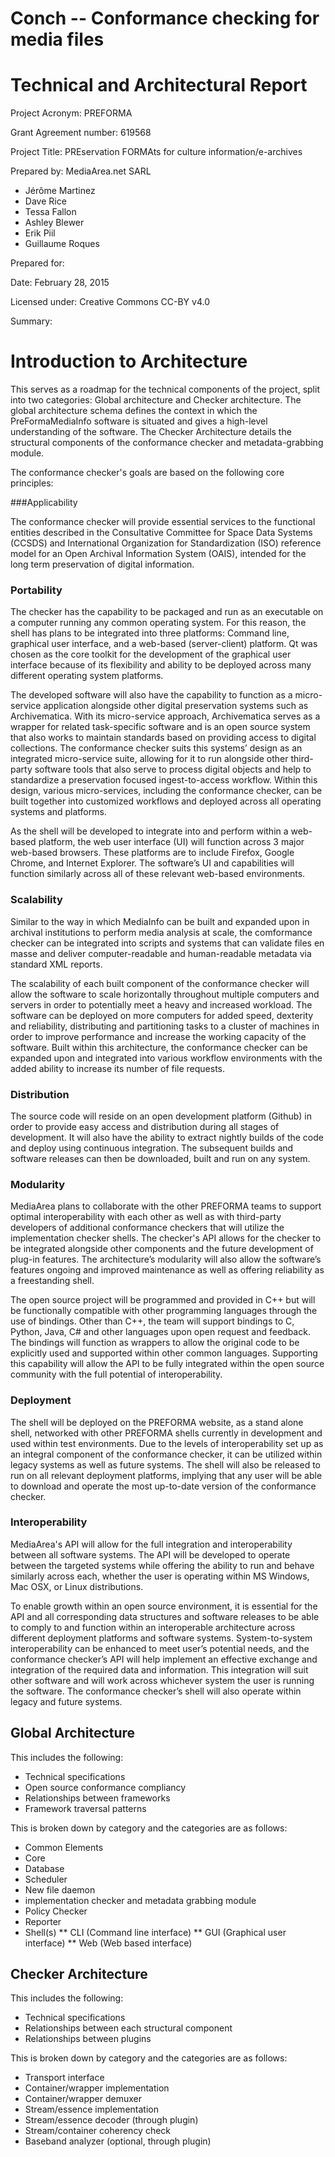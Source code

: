 # Conch -- Conformance checking for media files
# Technical and Architectural Report

Project Acronym: PREFORMA

Grant Agreement number: 619568

Project Title: PREservation FORMAts for culture information/e-archives

Prepared by: MediaArea.net SARL

  - Jérôme Martinez
  - Dave Rice
  - Tessa Fallon
  - Ashley Blewer
  - Erik Piil
  - Guillaume Roques

Prepared for:

Date: February 28, 2015

Licensed under: Creative Commons CC-BY v4.0

Summary: 

<!-- toc -->

# Introduction to Architecture

This serves as a roadmap for the technical components of the project, split into two categories: Global architecture and Checker architecture. The global architecture schema defines the context in which the PreFormaMediaInfo software is situated and gives a high-level understanding of the software. The Checker Architecture details the structural components of the conformance checker and metadata-grabbing module.

The conformance checker's goals are based on the following core principles:

###Applicability

The conformance checker will provide essential services to the functional entities described in the Consultative Committee for Space Data Systems (CCSDS) and International Organization for Standardization (ISO) reference model for an Open Archival Information System (OAIS), intended for the long term preservation of digital information. 

### Portability

The checker has the capability to be packaged and run as an executable on a computer running any common operating system. For this reason, the shell has plans to be integrated into three platforms: Command line, graphical user interface, and a web-based (server-client) platform. Qt was chosen as the core toolkit for the development of the graphical user interface because of its flexibility and ability to be deployed across many different operating system platforms.
 
The developed software will also have the capability to function as a micro-service application alongside other digital preservation systems such as Archivematica. With its micro-service approach, Archivematica serves as a wrapper for related task-specific software and is an open source system that also works to maintain standards based on providing access to digital collections. The conformance checker suits this systems’ design as an integrated micro-service suite, allowing for it to run alongside other third-party software tools that also serve to process digital objects and help to standardize a preservation focused ingest-to-access workflow. Within this design, various micro-services, including the conformance checker, can be built together into customized workflows and deployed across all operating systems and platforms.
 
As the shell will be developed to integrate into and perform within a web-based platform, the web user interface (UI) will function across 3 major web-based browsers. These platforms are to include Firefox, Google Chrome, and Internet Explorer.  The software’s UI and capabilities will function similarly across all of these relevant web-based environments.

### Scalability

Similar to the way in which MediaInfo can be built and expanded upon in archival institutions to perform media analysis at scale, the comformance checker can be integrated into scripts and systems that can validate files en masse and deliver computer-readable and human-readable metadata via standard XML reports.

The scalability of each built component of the conformance checker will allow the software to scale horizontally throughout multiple computers and servers in order to potentially meet a heavy and increased workload. The software can be deployed on more computers for added speed, dexterity and reliability, distributing and partitioning tasks to a cluster of machines in order to improve performance and increase the working capacity of the software. Built within this architecture, the conformance checker can be expanded upon and integrated into various workflow environments with the added ability to increase its number of file requests.

### Distribution

The source code will reside on an open development platform (Github) in order to provide easy access and distribution during all stages of development. It will also have the ability to extract nightly builds of the code and deploy using continuous integration. The subsequent builds and software releases can then be downloaded, built and run on any system.

### Modularity

MediaArea plans to collaborate with the other PREFORMA teams to support optimal interoperability with each other as well as with third-party developers of additional conformance checkers that will utilize the implementation checker shells. The checker's API allows for the checker to be integrated alongside other components and the future development of plug-in features. The architecture’s modularity will also allow the software’s features ongoing and improved maintenance as well as offering reliability as a freestanding shell.
 
The open source project will be programmed and provided in C++ but will be functionally compatible with other programming languages through the use of bindings. Other than C++, the team will support bindings to C, Python, Java, C# and other languages upon open request and feedback. The bindings will function as wrappers to allow the original code to be explicitly used and supported within other common languages. Supporting this capability will allow the API to be fully integrated within the open source community with the full potential of interoperability.

### Deployment

The shell will be deployed on the PREFORMA website, as a stand alone shell, networked with other PREFORMA shells currently in development and used within test environments. Due to the levels of interoperability set up as an integral component of the conformance checker, it can be utilized within legacy systems as well as future systems. The shell will also be released to run on all relevant deployment platforms, implying that any user will be able to download and operate the most up-to-date version of the conformance checker.

### Interoperability

MediaArea's API will allow for the full integration and interoperability between all software systems. The API will be developed to operate between the targeted systems while offering the ability to run and behave similarly across each, whether the user is operating within MS Windows, Mac OSX, or Linux distributions.
 
To enable growth within an open source environment, it is essential for the API and all corresponding data structures and software releases to be able to comply to and function within an interoperable architecture across different deployment platforms and software systems. System-to-system interoperability can be enhanced to meet user’s potential needs, and the conformance checker’s API will help implement an effective exchange and integration of the required data and information. This integration will suit other software and will work across whichever system the user is running the software. The conformance checker’s shell will also operate within legacy and future systems.

## Global Architecture

This includes the following:

* Technical specifications
* Open source conformance compliancy
* Relationships between frameworks
* Framework traversal patterns

This is broken down by category and the categories are as follows:

* Common Elements
* Core
* Database
* Scheduler
* New file daemon
* implementation checker and metadata grabbing module
* Policy Checker
* Reporter
* Shell(s)
** CLI (Command line interface)
** GUI (Graphical user interface)
** Web (Web based interface)

## Checker Architecture

This includes the following:

* Technical specifications
* Relationships between each structural component
* Relationships between plugins

This is broken down by category and the categories are as follows:

* Transport interface
* Container/wrapper implementation
* Container/wrapper demuxer
* Stream/essence implementation
* Stream/essence decoder (through plugin)
* Stream/container coherency check
* Baseband analyzer (optional, through plugin)